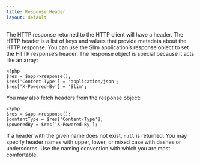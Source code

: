 ```yaml
---
title: Response Header
layout: default
---
```


The HTTP response returned to the HTTP client will have a header. The HTTP header is a list of keys and values that
provide metadata about the HTTP response. You can use the Slim application’s response object to set the HTTP
response’s header. The response object is special because it acts like an array:

    <?php
    $res = $app->response();
    $res['Content-Type'] = 'application/json';
    $res['X-Powered-By'] = 'Slim';

You may also fetch headers from the response object:

    <?php
    $res = $app->response();
    $contentType = $res['Content-Type'];
    $poweredBy = $res['X-Powered-By'];

If a header with the given name does not exist, `null` is returned. You may specify header names with upper, lower,
or mixed case with dashes or underscores. Use the naming convention with which you are most comfortable.
